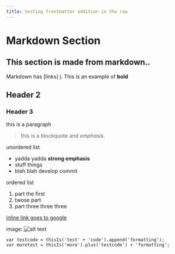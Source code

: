 ```yaml
---
title: testing frontmatter addition in the raw
---
```


Markdown Section
================

This section is made from markdown..
------------------------------------

Markdown has [links] [l]. This is an example of **bold**

  [l]: /geta404  "Link Text Here! Yay!"

## Header 2

### Header 3

this is a paragraph

> this is a blockquote and *emphasis*.

unordered list

* yadda yadda **strong emphasis**
* stuff things
* blah blah develop commit

ordered list

1. part the first
2. twose part
3. part three three three

[inline link goes to google](http://google.com/)

image:
![alt text](assets/img/colab-logo.jpg "CoLab IMG Title")

    var testcode = thisIs('test' + 'code').append('formatting');
    var moretest = thisIs('more').plus('testcode') + 'formatting';